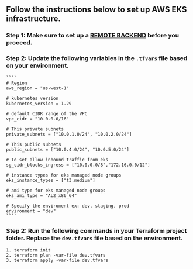 ## Follow the instructions below to set up AWS EKS infrastructure.

 ### Step 1: Make sure to set up a [REMOTE BACKEND](/infra_as_code/1.aws_ias_rb-s3-db/README.md) before you proceed.

 ### Step 2: Update the following variables in the `.tfvars` file based on your environment.
    ````
    # Region
    aws_region = "us-west-1"

    # kubernetes version
    kubernetes_version = 1.29

    # default CIDR range of the VPC
    vpc_cidr = "10.0.0.0/16"

    # This private subnets
    private_subnets = ["10.0.1.0/24", "10.0.2.0/24"]

    # This public subnets
    public_subnets = ["10.0.4.0/24", "10.0.5.0/24"]

    # To set allow inbound traffic from eks
    sg_cidr_blocks_ingress = ["10.0.0.0/8","172.16.0.0/12"]

    # instance types for eks managed node groups
    eks_instance_types = ["t3.medium"]

    # ami type for eks managed node groups
    eks_ami_type = "AL2_x86_64"

    # Specify the enviroment ex: dev, staging, prod
    environment = "dev"
    ````

### Step 2: Run the following commands in your Terraform project folder. Replace the `dev.tfvars` file based on the environment.

  ````
  1. terraform init 
  2. terraform plan -var-file dev.tfvars
  3. terraform apply -var-file dev.tfvars
  ````


